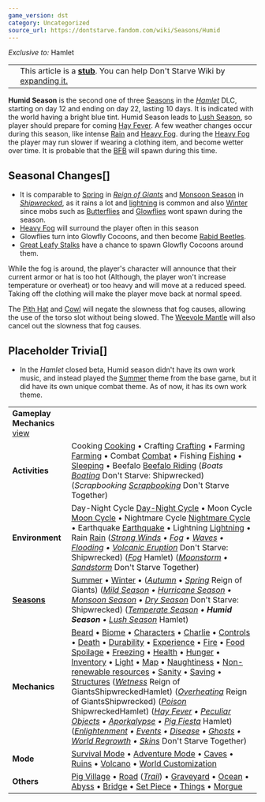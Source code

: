 ```yaml
---
game_version: dst
category: Uncategorized
source_url: https://dontstarve.fandom.com/wiki/Seasons/Humid
---
```


*Exclusive to:* Hamlet

|  |  |
| --- | --- |
|  | This article is a [**stub**](/wiki/Category:Article_stubs "Category:Article stubs"). You can help Don't Starve Wiki by [expanding it.](https://dontstarve.fandom.com/wiki/Seasons/Humid?action=edit) |

**Humid Season** is the second one of three [Seasons](/wiki/Season "Season") in the *[Hamlet](/wiki/Don%27t_Starve:_Hamlet "Don't Starve: Hamlet")* DLC, starting on day 12 and ending on day 22, lasting 10 days. It is indicated with the world having a bright blue tint. Humid Season leads to [Lush Season](/wiki/Lush_Season "Lush Season"), so player should prepare for coming [Hay Fever](/wiki/Hay_Fever "Hay Fever"). A few weather changes occur during this season, like intense [Rain](/wiki/Rain "Rain") and [Heavy Fog](/wiki/Heavy_Fog "Heavy Fog"). during the [Heavy Fog](/wiki/Heavy_Fog "Heavy Fog") the player may run slower if wearing a clothing item, and become wetter over time. It is probable that the [BFB](/wiki/BFB "BFB") will spawn during this time.

## Seasonal Changes[]

* It is comparable to [Spring](/wiki/Spring "Spring") in *[Reign of Giants](/wiki/Don%27t_Starve:_Reign_of_Giants "Don't Starve: Reign of Giants")* and [Monsoon Season](/wiki/Monsoon_Season "Monsoon Season") in *[Shipwrecked](/wiki/Don%27t_Starve:_Shipwrecked "Don't Starve: Shipwrecked")*, as it rains a lot and [lightning](/wiki/Lightning "Lightning") is common and also [Winter](/wiki/Seasons/Winter "Seasons/Winter") since mobs such as [Butterflies](/wiki/Butterfly "Butterfly") and [Glowflies](/wiki/Glowfly "Glowfly") wont spawn during the season.
* [Heavy Fog](/wiki/Heavy_Fog "Heavy Fog") will surround the player often in this season
* Glowflies turn into Glowfly Cocoons, and then become [Rabid Beetles](/wiki/Rabid_Beetle "Rabid Beetle").
* [Great Leafy Stalks](/wiki/Great_Leafy_Stalk "Great Leafy Stalk") have a chance to spawn Glowfly Cocoons around them.

While the fog is around, the player's character will announce that their current armor or hat is too hot (Although, the player won't increase temperature or overheat) or too heavy and will move at a reduced speed. Taking off the clothing will make the player move back at normal speed.

The [Pith Hat](/wiki/Pith_Hat "Pith Hat") and [Cowl](/wiki/Cowl "Cowl") will negate the slowness that fog causes, allowing the use of the torso slot without being slowed. The [Weevole Mantle](/wiki/Weevole_Mantle "Weevole Mantle") will also cancel out the slowness that fog causes.

## Placeholder Trivia[]

* In the *Hamlet* closed beta, Humid season didn't have its own work music, and instead played the [Summer](/wiki/Summer "Summer") theme from the base game, but it did have its own unique combat theme. As of now, it has its own work theme.

|  |  |
| --- | --- |
| **Gameplay Mechanics** [view](/wiki/Template:Gameplay "Template:Gameplay") | |
| **Activities** | Cooking [Cooking](/wiki/Cooking "Cooking") • Crafting [Crafting](/wiki/Crafting "Crafting") • Farming [Farming](/wiki/Farming "Farming") • Combat [Combat](/wiki/Combat "Combat") • Fishing [Fishing](/wiki/Fishing "Fishing") • [Sleeping](/wiki/Sleeping "Sleeping") • Beefalo [Beefalo Riding](/wiki/Beefalo "Beefalo")  (*Boats [Boating](/wiki/Boats "Boats")* Don't Starve: Shipwrecked) (*Scrapbooking [Scrapbooking](/wiki/Scrapbooking "Scrapbooking")* Don't Starve Together) |
| **Environment** | Day-Night Cycle [Day-Night Cycle](/wiki/Day-Night_Cycle "Day-Night Cycle") • Moon Cycle [Moon Cycle](/wiki/Moon_Cycle "Moon Cycle") • Nightmare Cycle [Nightmare Cycle](/wiki/Nightmare_Cycle "Nightmare Cycle") • Earthquake [Earthquake](/wiki/Earthquake "Earthquake") • Lightning [Lightning](/wiki/Lightning "Lightning") • Rain [Rain](/wiki/Rain "Rain")  (*[Strong Winds](/wiki/Strong_Winds "Strong Winds") • [Fog](/wiki/Fog "Fog") • [Waves](/wiki/Waves "Waves") • [Flooding](/wiki/Flooding "Flooding") • [Volcanic Eruption](/wiki/Volcano/Object#Eruptions "Volcano/Object")* Don't Starve: Shipwrecked) (*[Fog](/wiki/Fog#Hamlet "Fog")* Hamlet) (*[Moonstorm](/wiki/Moonstorm "Moonstorm") • [Sandstorm](/wiki/Sandstorm "Sandstorm")* Don't Starve Together) |
| **[Seasons](/wiki/Seasons "Seasons")** | [Summer](/wiki/Seasons/Summer "Seasons/Summer") • [Winter](/wiki/Seasons/Winter "Seasons/Winter") • (*[Autumn](/wiki/Seasons/Autumn "Seasons/Autumn")* • *[Spring](/wiki/Seasons/Spring "Seasons/Spring")* Reign of Giants)  (*[Mild Season](/wiki/Seasons/Mild "Seasons/Mild") • [Hurricane Season](/wiki/Seasons/Hurricane "Seasons/Hurricane") • [Monsoon Season](/wiki/Seasons/Monsoon "Seasons/Monsoon") • [Dry Season](/wiki/Seasons/Dry "Seasons/Dry")* Don't Starve: Shipwrecked) (*[Temperate Season](/wiki/Seasons/Temperate "Seasons/Temperate") • **Humid Season** • [Lush Season](/wiki/Seasons/Lush "Seasons/Lush")* Hamlet) |
| **Mechanics** | [Beard](/wiki/Beard "Beard") • [Biome](/wiki/Biome "Biome") • [Characters](/wiki/Characters "Characters") • [Charlie](/wiki/Charlie_(Night_Monster) "Charlie (Night Monster)") • [Controls](/wiki/Controls "Controls") • [Death](/wiki/Death "Death") • [Durability](/wiki/Durability "Durability") • [Experience](/wiki/Experience "Experience") • [Fire](/wiki/Fire "Fire") • [Food Spoilage](/wiki/Food#Food_Spoilage "Food") • [Freezing](/wiki/Freezing "Freezing") • [Health](/wiki/Health "Health") • [Hunger](/wiki/Hunger "Hunger") • [Inventory](/wiki/Inventory "Inventory") • [Light](/wiki/Light "Light") • [Map](/wiki/Map "Map") • [Naughtiness](/wiki/Krampus#Naughtiness "Krampus") • [Non-renewable resources](/wiki/Non-renewable_resources "Non-renewable resources") • [Sanity](/wiki/Sanity "Sanity") • [Saving](/wiki/Saving "Saving") • [Structures](/wiki/Structures "Structures")  (*[Wetness](/wiki/Wetness "Wetness")* Reign of GiantsShipwreckedHamlet) (*[Overheating](/wiki/Overheating "Overheating")* Reign of GiantsShipwrecked) (*[Poison](/wiki/Poison "Poison")* ShipwreckedHamlet) (*[Hay Fever](/wiki/Hay_Fever "Hay Fever") • [Peculiar Objects](/wiki/Peculiar_Objects "Peculiar Objects") • [Aporkalypse](/wiki/Aporkalypse "Aporkalypse") • [Pig Fiesta](/wiki/Pig_Fiesta "Pig Fiesta")* Hamlet) (*[Enlightenment](/wiki/Enlightenment "Enlightenment") • [Events](/wiki/Category:Events "Category:Events") • [Disease](/wiki/Disease "Disease") • [Ghosts](/wiki/Ghost_Characters "Ghost Characters") • [World Regrowth](/wiki/Regrowth "Regrowth") • [Skins](/wiki/Skins "Skins")* Don't Starve Together) |
| **Mode** | [Survival Mode](/wiki/Survival_Mode "Survival Mode") • [Adventure Mode](/wiki/Adventure_Mode "Adventure Mode") • [Caves](/wiki/Caves "Caves") • [Ruins](/wiki/Ruins "Ruins") • [Volcano](/wiki/Volcano "Volcano") • [World Customization](/wiki/World_Customization "World Customization") |
| **Others** | [Pig Village](/wiki/Pig_Village "Pig Village") • [Road](/wiki/Road "Road") (*[Trail](/wiki/Trail "Trail")*) • [Graveyard](/wiki/Graveyard "Graveyard") • [Ocean](/wiki/Ocean "Ocean") • [Abyss](/wiki/Abyss "Abyss") • [Bridge](/wiki/Bridge "Bridge") • [Set Piece](/wiki/Set_Piece "Set Piece") • [Things](/wiki/Things "Things") • [Morgue](/wiki/Morgue "Morgue") |